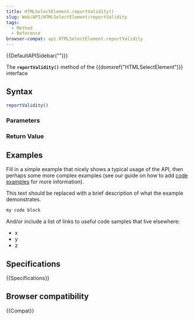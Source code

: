 ```yaml
---
title: HTMLSelectElement.reportValidity()
slug: Web/API/HTMLSelectElement/reportValidity
tags:
  - Method
  - Reference
browser-compat: api.HTMLSelectElement.reportValidity
---
```

{{DefaultAPISidebar("")}}

The **`reportValidity()`** method of the {{domxref("HTMLSelectElement")}} interface 

## Syntax

```js
reportValidity()
```

### Parameters



### Return Value



## Examples

Fill in a simple example that nicely shows a typical usage of the API, then perhaps some more complex examples (see our guide on how to add [code examples](/en-US/docs/MDN/Contribute/Structures/Code_examples) for more information).

This text should be replaced with a brief description of what the example demonstrates.

```js
my code block
```

And/or include a list of links to useful code samples that live elsewhere:

*   x
*   y
*   z

## Specifications

{{Specifications}}

## Browser compatibility

{{Compat}}

